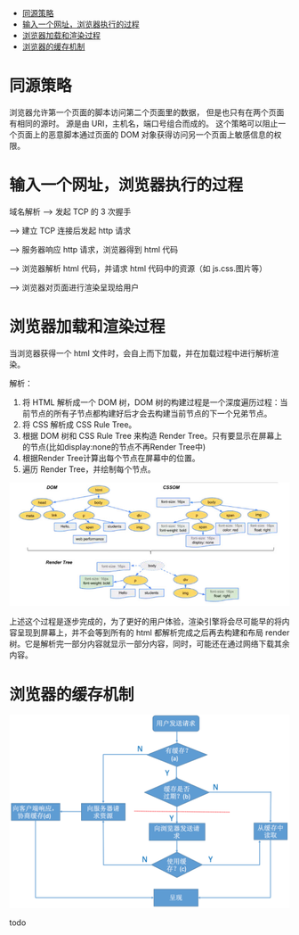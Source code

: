 - <a href="#同源策略">同源策略</a>
- <a href="#浏览器执行的过程">输入一个网址，浏览器执行的过程</a>
- <a href="#浏览器加载和渲染过程">浏览器加载和渲染过程</a>
- <a href="#浏览器的缓存机制">浏览器的缓存机制</a>

<a id="同源策略"></a>
# 同源策略

浏览器允许第一个页面的脚本访问第二个页面里的数据，
但是也只有在两个页面有相同的源时。
源是由 URI，主机名，端口号组合而成的。
这个策略可以阻止一个页面上的恶意脚本通过页面的 DOM 
对象获得访问另一个页面上敏感信息的权限。

<a id="浏览器执行的过程"></a>
# 输入一个网址，浏览器执行的过程

域名解析 --> 发起 TCP 的 3 次握手 

--> 建立 TCP 连接后发起 http 请求 

--> 服务器响应 http 请求，浏览器得到 html 代码 

--> 浏览器解析 html 代码，并请求 html 代码中的资源（如 js.css.图片等） 

--> 浏览器对页面进行渲染呈现给用户

<a id="浏览器加载和渲染过程"></a>
# 浏览器加载和渲染过程

当浏览器获得一个 html 文件时，会自上而下加载，并在加载过程中进行解析渲染。

解析：

1.  将 HTML 解析成一个 DOM 树，DOM 树的构建过程是一个深度遍历过程：当前节点的所有子节点都构建好后才会去构建当前节点的下一个兄弟节点。
2.  将 CSS 解析成 CSS Rule Tree。
3.  根据 DOM 树和 CSS Rule Tree 来构造 Render Tree。只有要显示在屏幕上的节点(比如display:none的节点不再Render Tree中)
4.  根据Render Tree计算出每个节点在屏幕中的位置。
5.  遍历 Render Tree，并绘制每个节点。

![RenderTree](img/RenderTree.jpg)

上述这个过程是逐步完成的，为了更好的用户体验，渲染引擎将会尽可能早的将内容呈现到屏幕上，并不会等到所有的 html 都解析完成之后再去构建和布局 render 树。它是解析完一部分内容就显示一部分内容，同时，可能还在通过网络下载其余内容。

<a id="浏览器的缓存机制"></a>
# 浏览器的缓存机制

![cache](img/cache.png)

todo
